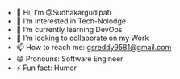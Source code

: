 - 👋 Hi, I’m @Sudhakargudipati
- 👀 I’m interested in Tech-Nolodge
- 🌱 I’m currently learning DevOps
- 💞️ I’m looking to collaborate on my Work
- 📫 How to reach me: gsreddy9581@gmail.com
- 😄 Pronouns: Software Engineer
- ⚡ Fun fact: Humor

<!---
Sudhakargudipati/Sudhakargudipati is a ✨ special ✨ repository because its `README.md` (this file) appears on your GitHub profile.
You can click the Preview link to take a look at your changes.
--->
